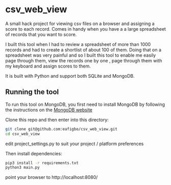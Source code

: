 # csv_web_view
A small hack project for viewing csv files on a browser and assigning a score to each record.
Comes in handy when you have a a large spreadsheet of records that you want to score.

I built this tool when I had to review a spreadsheet of more than 1000 records and had to create a shortlist of about 100 of them.
Doing that on a spreadsheet was very painful and so I built this tool to enable me easily page through them, view the records one by one , page through them with my keyboard and assign scores to them.

It is built with Python and support both SQLite and MongoDB.


## Running the tool

To run this tool on MongoDB, you first need to install MongoDB by following the instructions on the [MongoDB website](https://www.mongodb.com/docs/manual/installation/)

Clone this repo and then enter into this directory:
```bash
git clone git@github.com:eafigbo/csv_web_view.git
cd csv_web_view

```
edit project_settings.py to suit your project / platform preferences 

Then install dependencies:

```bash
pip3 install -r requirements.txt
python3 main.py

```
point your browser to http://localhost:8080/




